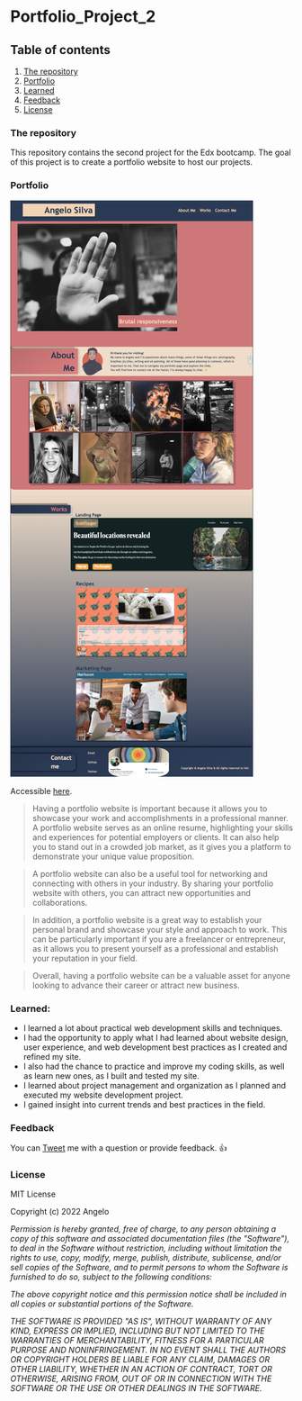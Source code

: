 # Portfolio_Project_2

## Table of contents
1. [The repository](#the-repository)
2. [Portfolio](#portfolio)
3. [Learned](#learned)
4. [Feedback](#feedback)
5. [License](#license)

### The repository

This repository contains the second project for the Edx bootcamp. The goal of this project is to create a portfolio website to host our projects.

### Portfolio

![Website image](./images/Portfolio-website.png)

Accessible [here](https://pandersail.github.io/Portfolio_Project_2/).

>Having a portfolio website is important because it allows you to showcase your work and accomplishments in a professional manner. A portfolio website serves as an online resume, highlighting your skills and experiences for potential employers or clients. It can also help you to stand out in a crowded job market, as it gives you a platform to demonstrate your unique value proposition.

>A portfolio website can also be a useful tool for networking and connecting with others in your industry. By sharing your portfolio website with others, you can attract new opportunities and collaborations.

>In addition, a portfolio website is a great way to establish your personal brand and showcase your style and approach to work. This can be particularly important if you are a freelancer or entrepreneur, as it allows you to present yourself as a professional and establish your reputation in your field.

>Overall, having a portfolio website can be a valuable asset for anyone looking to advance their career or attract new business.

### Learned:
- I learned a lot about practical web development skills and techniques.
- I had the opportunity to apply what I had learned about website design, user experience, and web development best practices as I created and refined my site.
- I also had the chance to practice and improve my coding skills, as well as learn new ones, as I built and tested my site.
- I learned about project management and organization as I planned and executed my website development project.
- I gained insight into current trends and best practices in the field.

### Feedback

You can [Tweet](https://twitter.com/pandersail) me with a question or provide feedback. :+1:

### License

MIT License

Copyright (c) 2022 Angelo

*Permission is hereby granted, free of charge, to any person obtaining a copy*
*of this software and associated documentation files (the "Software"), to deal*
*in the Software without restriction, including without limitation the rights*
*to use, copy, modify, merge, publish, distribute, sublicense, and/or sell*
*copies of the Software, and to permit persons to whom the Software is*
*furnished to do so, subject to the following conditions:*

*The above copyright notice and this permission notice shall be included in all*
*copies or substantial portions of the Software.*

*THE SOFTWARE IS PROVIDED "AS IS", WITHOUT WARRANTY OF ANY KIND, EXPRESS OR*
*IMPLIED, INCLUDING BUT NOT LIMITED TO THE WARRANTIES OF MERCHANTABILITY,*
*FITNESS FOR A PARTICULAR PURPOSE AND NONINFRINGEMENT. IN NO EVENT SHALL THE*
*AUTHORS OR COPYRIGHT HOLDERS BE LIABLE FOR ANY CLAIM, DAMAGES OR OTHER*
*LIABILITY, WHETHER IN AN ACTION OF CONTRACT, TORT OR OTHERWISE, ARISING FROM,*
*OUT OF OR IN CONNECTION WITH THE SOFTWARE OR THE USE OR OTHER DEALINGS IN THE*
*SOFTWARE.*
